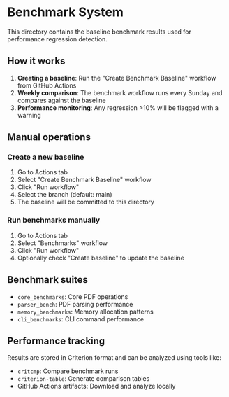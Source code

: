 # Benchmark System

This directory contains the baseline benchmark results used for performance regression detection.

## How it works

1. **Creating a baseline**: Run the "Create Benchmark Baseline" workflow from GitHub Actions
2. **Weekly comparison**: The benchmark workflow runs every Sunday and compares against the baseline
3. **Performance monitoring**: Any regression >10% will be flagged with a warning

## Manual operations

### Create a new baseline
1. Go to Actions tab
2. Select "Create Benchmark Baseline" workflow
3. Click "Run workflow"
4. Select the branch (default: main)
5. The baseline will be committed to this directory

### Run benchmarks manually
1. Go to Actions tab
2. Select "Benchmarks" workflow
3. Click "Run workflow"
4. Optionally check "Create baseline" to update the baseline

## Benchmark suites

- `core_benchmarks`: Core PDF operations
- `parser_bench`: PDF parsing performance
- `memory_benchmarks`: Memory allocation patterns
- `cli_benchmarks`: CLI command performance

## Performance tracking

Results are stored in Criterion format and can be analyzed using tools like:
- `critcmp`: Compare benchmark runs
- `criterion-table`: Generate comparison tables
- GitHub Actions artifacts: Download and analyze locally